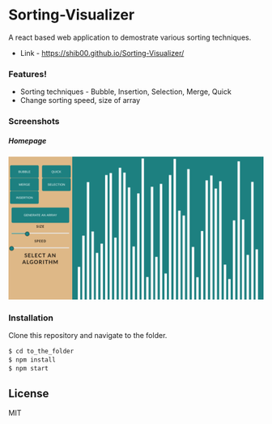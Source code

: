 # Sorting-Visualizer
A react based web application to demostrate various sorting techniques.
- Link - https://shib00.github.io/Sorting-Visualizer/

### Features!

  - Sorting techniques - Bubble, Insertion, Selection, Merge, Quick 
  - Change sorting speed, size of array
 
### Screenshots
##### Homepage
![alt text](/images/home.png?raw=true "Homepage")

### Installation
Clone this repository and navigate to the folder.
```sh
$ cd to_the_folder
$ npm install 
$ npm start
```

License
----

MIT
